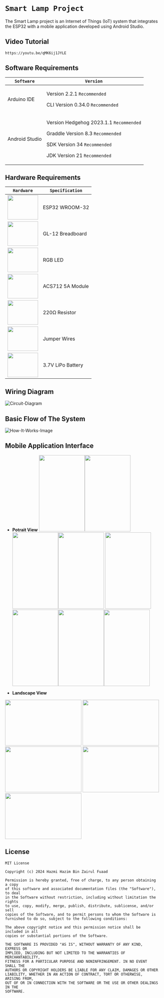 # `Smart Lamp Project`
The Smart Lamp project is an Internet of Things (IoT) system that integrates the ESP32 with a mobile application developed using Android Studio.

## Video Tutorial
```
https://youtu.be/qMK6ij1JYLE
```

## Software Requirements
| `Software` | `Version` |
| --------------------- | ----------------------------------------- |
| Arduino IDE           | <p>Version 2.2.1 `Recommended`</p> <p>CLI Version 0.34.0 `Recommended`</p> |
| Android Studio        | <p>Version Hedgehog 2023.1.1 `Recommended`</p> <p>Graddle Version 8.3 `Recommended`</p> <p>SDK Version 34 `Recommended`</p> <p>JDK Version 21 `Recommended`</p> |                 

## Hardware Requirements
| `Hardware` | `Specification` |
| ---------- | ------ |
|<img src="Images/ESP32.png" width="100px" height="80px"> | ESP32 WROOM-32 |
|<img src="Images/Breadboard.png" width="100px" height="80px"> | GL-12 Breadboard | 
|<img src="Images/Rgb-LED.png" width="100px" height="80px"> | RGB LED |
|<img src="Images/ACS712.png" width="100px" height="80px"> | ACS712 5A Module |
|<img src="Images/Resistor.png" width="100px" height="80px"> | 220Ω Resistor |
|<img src="Images/Jumper-Wires.jpg" width="100px" height="80px"> | Jumper Wires |
|<img src="Images/LiPo4-Battery.png" width="100px" height="80px"> | 3.7V LiPo Battery |

## Wiring Diagram
![Circuit-Diagram](./Images/Circuit-Diagram.png)

## Basic Flow of The System
![How-It-Works-Image](./Images/How-It-Works.png)

## Mobile Application Interface
- **Potrait View**
<img src="Images/Home-Potrait.png" width="150px" height="250px"><img src="Images/Phoenix-Guide-Potrait.png" width="150px" height="250px"><img src="Images/Lamps-Control-Potrait.png" width="150px" height="250px"><img src="Images/Timer-Empty-Potrait.png" width="150px" height="250px">
<img src="Images/Timer-Function-Potrait.png" width="150px" height="250px"><img src="Images/Timer-Potrait.png" width="150px" height="250px"><img src="Images/Colour-Editor-Potrait.png" width="150px" height="250px"><img src="Images/Data-Analysis-Potrait.png" width="150px" height="250px">

- **Landscape View**
<img src="Images/Home-Landscape.png" width="250px" height="150px">
<img src="Images/Phoenix-Guide-Landscape.png" width="250px" height="150px">
<img src="Images/Lamps-Control-Landscape.png" width="250px" height="150px">
<img src="Images/Colour-Editor-Landscape.png" width="250px" height="150px">
<img src="Images/Data-Analysis-Landscape.png" width="250px" height="150px">

## License
```
MIT License

Copyright (c) 2024 Hazmi Hazim Bin Zairul Fuaad

Permission is hereby granted, free of charge, to any person obtaining a copy
of this software and associated documentation files (the "Software"), to deal
in the Software without restriction, including without limitation the rights
to use, copy, modify, merge, publish, distribute, sublicense, and/or sell
copies of the Software, and to permit persons to whom the Software is
furnished to do so, subject to the following conditions:

The above copyright notice and this permission notice shall be included in all
copies or substantial portions of the Software.

THE SOFTWARE IS PROVIDED "AS IS", WITHOUT WARRANTY OF ANY KIND, EXPRESS OR
IMPLIED, INCLUDING BUT NOT LIMITED TO THE WARRANTIES OF MERCHANTABILITY,
FITNESS FOR A PARTICULAR PURPOSE AND NONINFRINGEMENT. IN NO EVENT SHALL THE
AUTHORS OR COPYRIGHT HOLDERS BE LIABLE FOR ANY CLAIM, DAMAGES OR OTHER
LIABILITY, WHETHER IN AN ACTION OF CONTRACT, TORT OR OTHERWISE, ARISING FROM,
OUT OF OR IN CONNECTION WITH THE SOFTWARE OR THE USE OR OTHER DEALINGS IN THE
SOFTWARE.
```